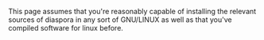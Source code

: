 This page assumes that you're reasonably capable of installing the relevant sources of diaspora in any sort of GNU/LINUX  as well as that you've compiled software for linux before.